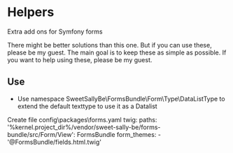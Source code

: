 # Helpers

Extra add ons for Symfony forms

There might be better solutions than this one. But if you can use
these, please be my guest. The main goal is to keep these as simple as possible. If you want to help using these, please
be my guest.

## Use

- Use namespace SweetSallyBe\FormsBundle\Form\Type\DataListType to extend the default texttype to use it as a Datalist

Create file config\packages\forms.yaml
twig:
  paths:
    '%kernel.project_dir%/vendor/sweet-sally-be/forms-bundle/src/Form/View': FormsBundle
  form_themes:
    - '@FormsBundle/fields.html.twig'